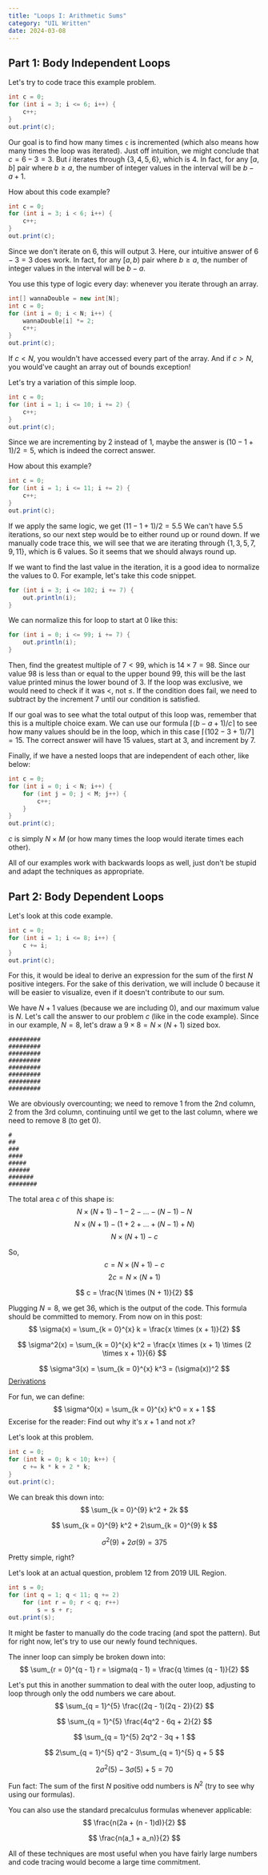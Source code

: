 ```yaml
---
title: "Loops I: Arithmetic Sums"
category: "UIL Written"
date: 2024-03-08
---
```


## Part 1: Body Independent Loops
Let's try to code trace this example problem.

```java
int c = 0;
for (int i = 3; i <= 6; i++) {
    c++;
}
out.print(c);
```

Our goal is to find how many times `c` is incremented (which also means how many times the loop was iterated).
Just off intuition, we might conclude that $c = 6 - 3 = 3$.
But $i$ iterates through $\{3, 4, 5, 6\}$, which is $4$.
In fact, for any $[a,b]$ pair where $b \geq a$, the number of integer values in the interval will be $b - a + 1$.

How about this code example?
```java
int c = 0;
for (int i = 3; i < 6; i++) {
    c++;
}
out.print(c);
```
Since we don't iterate on $6$, this will output $3$.
Here, our intuitive answer of $6 - 3 = 3$ does work.
In fact, for any $[a,b)$ pair where $b \geq a$, the number of integer values in the interval will be $b - a$.

You use this type of logic every day: whenever you iterate through an array.
```java
int[] wannaDouble = new int[N];
int c = 0;
for (int i = 0; i < N; i++) {
    wannaDouble[i] *= 2;
    c++;
}
out.print(c);
```
If $c < N$, you wouldn't have accessed every part of the array.
And if $c > N$, you would've caught an array out of bounds exception!

Let's try a variation of this simple loop.
```java
int c = 0;
for (int i = 1; i <= 10; i += 2) {
    c++;
}
out.print(c);
```
Since we are incrementing by $2$ instead of $1$, maybe the answer is $(10 - 1 + 1) / 2 = 5$, which is indeed the correct answer.

How about this example?
```java
int c = 0;
for (int i = 1; i <= 11; i += 2) {
    c++;
}
out.print(c);
```
If we apply the same logic, we get $(11 - 1 + 1) / 2 = 5.5$
We can't have $5.5$ iterations, so our next step would be to either round up or round down.
If we manually code trace this, we will see that we are iterating through $\{1, 3, 5, 7, 9, 11\}$,
which is $6$ values. So it seems that we should always round up.

If we want to find the last value in the iteration, it is a good idea to normalize the values to $0$.
For example, let's take this code snippet.
```java
for (int i = 3; i <= 102; i += 7) {
    out.println(i);
}
```
We can normalize this for loop to start at $0$ like this:
```java
for (int i = 0; i <= 99; i += 7) {
    out.println(i);
}
```

Then, find the greatest multiple of $7 < 99$, which is $14 \times 7 = 98$.
Since our value $98$ is less than or equal to the upper bound $99$, this will be the last value printed minus the lower bound of $3$.
If the loop was exclusive, we would need to check if it was $<$, not $\leq$.
If the condition does fail, we need to subtract by the increment $7$ until our condition is satisfied.

If our goal was to see what the total output of this loop was, remember that this is a multiple choice exam.
We can use our formula $\lceil(b - a + 1) / c\rceil$ to see how many values should be in the loop, which in this case $\lceil(102 - 3 + 1) / 7\rceil = 15$.
The correct answer will have $15$ values, start at $3$, and increment by $7$.

Finally, if we have a nested loops that are independent of each other, like below:
```java
int c = 0;
for (int i = 0; i < N; i++) {
    for (int j = 0; j < M; j++) {
        c++;
    }
}
out.print(c);
```
$c$ is simply $N \times M$ (or how many times the loop would iterate times each other).

All of our examples work with backwards loops as well, just don't be stupid and adapt the techniques as appropriate.

## Part 2: Body Dependent Loops
Let's look at this code example.
```java
int c = 0;
for (int i = 1; i <= 8; i++) {
    c += i;
}
out.print(c);
```

For this, it would be ideal to derive an expression for the sum of the first $N$ positive integers.
For the sake of this derivation, we will include $0$ because it will be easier to visualize, even if it doesn't contribute to our sum.

We have $N + 1$ values (because we are including $0$), and our maximum value is $N$.
Let's call the answer to our problem $c$ (like in the code example).
Since in our example, $N = 8$, let's draw a $9 \times 8 = N \times (N + 1)$ sized box.

```
#########
#########
#########
#########
#########
#########
#########
#########
```

We are obviously overcounting; we need to remove $1$ from the 2nd column, $2$ from the 3rd column, continuing until we get to the last column, where we need to remove $8$ (to get $0$).
```
#
##
###
####
#####
######
#######
########
```

The total area $c$ of this shape is:
$$
N \times (N + 1) - 1 - 2 - \ldots - (N - 1) - N 
$$
$$
N \times (N + 1) - (1 + 2 + \ldots + (N - 1) + N)
$$
$$
N \times (N + 1) - c
$$

So, 
$$
c = N \times (N + 1) - c
$$
$$
2c = N \times (N + 1)
$$

$$
c = \frac{N \times (N + 1)}{2}
$$

Plugging $N = 8$, we get $36$, which is the output of the code.
This formula should be committed to memory.
From now on in this post:
$$
\sigma(x) = \sum_{k = 0}^{x} k = \frac{x \times (x + 1)}{2}
$$

$$
\sigma^2(x) = \sum_{k = 0}^{x} k^2 = \frac{x \times (x + 1) \times (2 \times x + 1)}{6}
$$

$$
\sigma^3(x) = \sum_{k = 0}^{x} k^3 = (\sigma(x))^2
$$
[Derivations](https://brilliant.org/wiki/sum-of-n-n2-or-n3/)

For fun, we can define:
$$
\sigma^0(x) = \sum_{k = 0}^{x} k^0 = x + 1
$$
Excerise for the reader: Find out why it's $x + 1$ and not $x$?

Let's look at this problem.
```java
int c = 0;
for (int k = 0; k < 10; k++) {
    c += k * k + 2 * k;
}
out.print(c);
```
We can break this down into:
$$
\sum_{k = 0}^{9} k^2 + 2k
$$

$$
\sum_{k = 0}^{9} k^2 + 2\sum_{k = 0}^{9} k
$$

$$
\sigma^2(9) + 2\sigma(9) = 375
$$

Pretty simple, right?

Let's look at an actual question, problem 12 from 2019 UIL Region.
```java
int s = 0;
for (int q = 1; q < 11; q += 2)
    for (int r = 0; r < q; r++)
        s = s + r;
out.print(s);
```
It might be faster to manually do the code tracing (and spot the pattern).
But for right now, let's try to use our newly found techniques.

The inner loop can simply be broken down into:
$$
\sum_{r = 0}^{q - 1} r = \sigma(q - 1) = \frac{q \times (q - 1)}{2}
$$

Let's put this in another summation to deal with the outer loop, adjusting to loop through only the odd numbers we care about.
$$
\sum_{q = 1}^{5} \frac{(2q - 1)(2q - 2)}{2}
$$

$$
\sum_{q = 1}^{5} \frac{4q^2 - 6q + 2}{2}
$$

$$
\sum_{q = 1}^{5} 2q^2 - 3q + 1
$$

$$
2\sum_{q = 1}^{5} q^2 - 3\sum_{q = 1}^{5} q + 5
$$

$$
2\sigma^2(5) - 3\sigma(5) + 5 = 70
$$

Fun fact: The sum of the first $N$ positive odd numbers is $N^2$ (try to see why using our formulas).

You can also use the standard precalculus formulas whenever applicable:
$$
\frac{n(2a + (n - 1)d)}{2}
$$

$$
\frac{n(a_1 + a_n)}{2}
$$

All of these techniques are most useful when you have fairly large numbers and code tracing would become a large time commitment.
